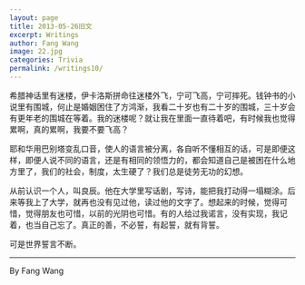 ```yaml
---
layout: page
title: 2013-05-26旧文
excerpt: Writings
author: Fang Wang
image: 22.jpg
categories: Trivia
permalink: /writings10/
---
```


希腊神话里有迷楼，伊卡洛斯拼命往迷楼外飞，宁可飞高，宁可摔死。钱钟书的小说里有围城，何止是婚姻困住了方鸿渐，我看二十岁也有二十岁的围城，三十岁会有更年老的围城在等着。我的迷楼呢？就让我在里面一直待着吧，有时候我也觉得累啊，真的累啊，我要不要飞高？

耶和华用巴别塔变乱口音，使人的语言被分离，各自听不懂相互的话，可是即便这样，即便人说不同的语言，还是有相同的领悟力的，都会知道自己是被困在什么地方里了，我们的社会，制度，太生硬了？我们总是徒劳无功的幻想。

从前认识一个人，叫良辰。他在大学里写话剧，写诗，能把我打动得一塌糊涂。后来等我上了大学，就再也没有见过他，读过他的文字了。想起来的时候，觉得可惜，觉得朋友也可惜，以前的光阴也可惜。有的人给过我诺言，没有实现，我记着，也当自己忘了。真正的善，不必誓，有起誓，就有背誓。

可是世界誓言不断。



****

By Fang Wang